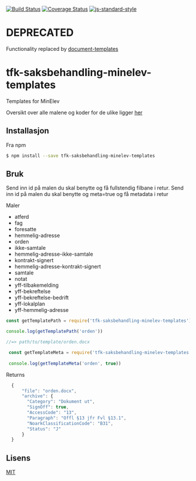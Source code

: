 [![Build Status](https://travis-ci.org/telemark/tfk-saksbehandling-minelev-templates.svg?branch=master)](https://travis-ci.org/telemark/tfk-saksbehandling-minelev-templates)
[![Coverage Status](https://coveralls.io/repos/telemark/tfk-saksbehandling-minelev-templates/badge.svg?branch=master&service=github)](https://coveralls.io/github/telemark/tfk-saksbehandling-minelev-templates?branch=master)
[![js-standard-style](https://img.shields.io/badge/code%20style-standard-brightgreen.svg?style=flat)](https://github.com/feross/standard)

# DEPRECATED

Functionality replaced by [document-templates](https://github.com/telemark/document-templates)

# tfk-saksbehandling-minelev-templates

Templates for MinElev
 
Oversikt over alle malene og koder for de ulike ligger [her](docs/templates.md)
 
 ## Installasjon
 
 Fra npm
 
 ```sh
 $ npm install --save tfk-saksbehandling-minelev-templates
 ```
  
 ## Bruk
 
 Send inn id på malen du skal benytte og få fullstendig filbane i retur.
 Send inn id på malen du skal benytte og meta=true og få metadata i retur
 
 Maler
 - atferd
 - fag
 - foresatte
 - hemmelig-adresse
 - orden
 - ikke-samtale
 - hemmelig-adresse-ikke-samtale
 - kontrakt-signert
 - hemmelig-adresse-kontrakt-signert
 - samtale
 - notat
 - yff-tilbakemelding
 - yff-bekreftelse
 - yff-bekreftelse-bedrift
 - yff-lokalplan
 - yff-hemmelig-adresse

 ```JavaScript
 const getTemplatePath = require('tfk-saksbehandling-minelev-templates')
 
 console.log(getTemplatePath('orden'))
 
 //=> path/to/template/orden.docx
 ```
 
 ```JavaScript
  const getTemplateMeta = require('tfk-saksbehandling-minelev-templates')
  
  console.log(getTemplateMeta('orden', true))
  ```
 
 Returns
 
 ```JavaScript
   {
       "file": "orden.docx",
       "archive": {
         "Category": "Dokument ut",
         "SignOff": true,
         "AccessCode": "13",
         "Paragraph": "Offl §13 jfr Fvl §13.1",
         "NoarkClassificationCode": "B31",
         "Status": "J"
       }
   }
   ```
 
 ## Lisens
 
 [MIT](LICENSE)